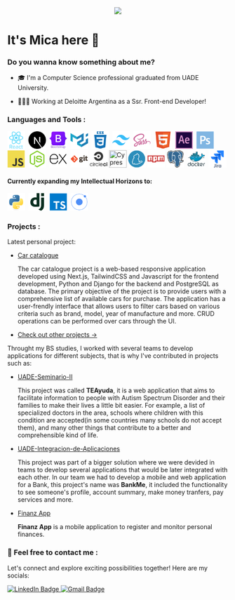 <div id="header" align="center">
  <img src="https://user-images.githubusercontent.com/49875535/171431717-8c88c717-83e8-4fb9-85e1-fe4cc3458b80.gif" width="500"/>
</div>

# It's Mica here 👋

###  Do you wanna know something about me? 

- 🎓 I'm a Computer Science professional graduated from UADE University.

- 👩🏼‍💻 Working at Deloitte Argentina as a Ssr. Front-end Developer!

### Languages and Tools :

<div>
  <img src="https://github.com/devicons/devicon/blob/master/icons/react/react-original-wordmark.svg" title="React" alt="React" width="40" height="40"/>&nbsp;
  <img src="https://github.com/devicons/devicon/blob/master/icons/nextjs/nextjs-original.svg" title="Next.js" alt="Next.js" width="40" height="40"/>&nbsp;
  <img src="https://github.com/devicons/devicon/blob/master/icons/bootstrap/bootstrap-original-wordmark.svg" title="Bootstrap" alt="Bootstrap" width="40" height="40"/>&nbsp;
  <img src="https://github.com/devicons/devicon/blob/master/icons/materialui/materialui-original.svg" title="Material UI" alt="Material UI" width="40" height="40"/>&nbsp;
  <img src="https://github.com/devicons/devicon/blob/master/icons/css3/css3-plain-wordmark.svg"  title="CSS3" alt="CSS" width="40" height="40"/>&nbsp;
  <img src="https://github.com/devicons/devicon/blob/master/icons/tailwindcss/tailwindcss-plain.svg"  title="TailwindCSS" alt="TailwindCSS" width="40" height="40"/>&nbsp;
  <img src="https://github.com/devicons/devicon/blob/master/icons/sass/sass-original.svg"  title="SASS" alt="SASS" width="40" height="40"/>&nbsp;
  <img src="https://github.com/devicons/devicon/blob/master/icons/html5/html5-original.svg" title="HTML5" alt="HTML" width="40" height="40"/>&nbsp;
  <img src="https://github.com/devicons/devicon/blob/master/icons/aftereffects/aftereffects-original.svg" title="After Effects" alt="After Effects" width="40" height="40"/>&nbsp;
  <img src="https://github.com/devicons/devicon/blob/master/icons/photoshop/photoshop-plain.svg" title="Photoshop" alt="Photoshop" width="40" height="40"/>&nbsp;
  <img src="https://github.com/devicons/devicon/blob/master/icons/javascript/javascript-original.svg" title="JavaScript" alt="JavaScript" width="40" height="40"/>&nbsp;
  <img src="https://github.com/devicons/devicon/blob/master/icons/nodejs/nodejs-plain.svg" title="NodeJS" alt="NodeJS" width="40" height="40"/>&nbsp;
  <img src="https://github.com/devicons/devicon/blob/master/icons/express/express-original.svg" title="Express.js" alt="Express.js" width="40" height="40"/>&nbsp;
  <img src="https://github.com/devicons/devicon/blob/master/icons/git/git-original-wordmark.svg" title="Git" **alt="Git" width="40" height="40"/>
  <img src="https://github.com/devicons/devicon/blob/master/icons/circleci/circleci-plain-wordmark.svg" title="Circle ci" **alt="Circle ci" width="40" height="40"/>
  <img src="https://asset.brandfetch.io/idIq_kF0rb/idv3zwmSiY.jpeg" title="Cypress" **alt="Cypress" width="40" height="40"/>
  <img src="https://github.com/devicons/devicon/blob/master/icons/yarn/yarn-original.svg" title="Yarn" **alt="Yarn" width="40" height="40"/>
  <img src="https://github.com/devicons/devicon/blob/master/icons/npm/npm-original-wordmark.svg" title="NPM" **alt="NPM" width="40" height="40"/>
  <img src="https://github.com/devicons/devicon/blob/master/icons/postgresql/postgresql-original.svg" title="PostgreSQL" alt="PostgreSQL" width="40" height="40"/>&nbsp;
  <img src="https://github.com/devicons/devicon/blob/master/icons/docker/docker-original-wordmark.svg" title="Docker" alt="Docker" width="40" height="40"/>&nbsp;
  <img src="https://github.com/devicons/devicon/blob/master/icons/jira/jira-original-wordmark.svg" title="Jira" alt="Jira" width="40" height="40"/>&nbsp;
</div>

#### Currently expanding my Intellectual Horizons to:

<div>
  <img src="https://github.com/devicons/devicon/blob/master/icons/python/python-original.svg" title="Python" alt="Python" width="40" height="40"/>&nbsp;
  <img src="https://github.com/devicons/devicon/blob/master/icons/django/django-plain.svg" title="Django" alt="Django" width="40" height="40"/>&nbsp;
  <img src="https://github.com/devicons/devicon/blob/master/icons/typescript/typescript-plain.svg" title="Typescript" alt="Typescript" width="40" height="40"/>&nbsp;
  <img src="https://github.com/devicons/devicon/blob/master/icons/ionic/ionic-original.svg" title="Ionic" alt="Ionic" width="40" height="40"/>&nbsp;
</div>

### Projects :

Latest personal project:
- <a href='https://github.com/MicaEsq/carAppBackend'>Car catalogue</a> <p> The car catalogue project is a web-based responsive application developed using Next.js, TailwindCSS and Javascript for the frontend development, Python and Django for the backend and PostgreSQL as database. The primary objective of the project is to provide users with a comprehensive list of available cars for purchase. The application has a user-frendly interface that allows users to filter cars based on various criteria such as brand, model, year of manufacture and more. CRUD operations can be performed over cars through the UI.</p>
- <a href='https://github.com/MicaEsq?tab=repositories'>Check out other projects -></a>

Throught my BS studies, I worked with several teams to develop applications for different subjects, that is why I've contributed in projects such as: 
- <a href='https://github.com/UADE-Seminario-II'>UADE-Seminario-II</a> <p> This project was called <b>TEAyuda</b>, it is a web application that aims to facilitate information to people with Autism Spectrum Disorder and their families to make their lives a little bit easier. For example, a list of specialized doctors in the area, schools where children with this condition are accepted(in some countries many schools do not accept them), and many other things that contribute to a better and comprehensible kind of life.</p>

- <a href='https://github.com/UADE-Integracion-de-Aplicaciones'>UADE-Integracion-de-Aplicaciones</a> <p> This project was part of a bigger solution where we were devided in teams to develop several applications that would be later integrated with each other. In our team we had to develop a mobile and web application for a Bank, this project's name was <b>BankMe</b>, it included the functionality to see someone's profile, account summary, make money tranfers, pay services and more.</p>

- <a href='https://github.com/MicaEsq/FinanZApp'>Finanz App</a> <p> <b>Finanz App</b> is a mobile application to register and monitor personal finances.</p> 

### :call_me_hand: Feel free to contact me :
<div>
  <p>Let's connect and explore exciting possibilities together! Here are my socials:</p>
</div>
<div id="badges">
  <a href="https://www.linkedin.com/in/micaelaesquerdo/">
    <img src="https://img.shields.io/badge/LinkedIn-blue?style=for-the-badge&logo=linkedin&logoColor=white" alt="LinkedIn Badge"/>
  </a>
  <a href="mailto:micaelaesquerdo1@gmail.com">
    <img src="https://img.shields.io/badge/Gmail-red?style=for-the-badge&logo=gmail&logoColor=white" alt="Gmail Badge"/>
  </a>
</div>

